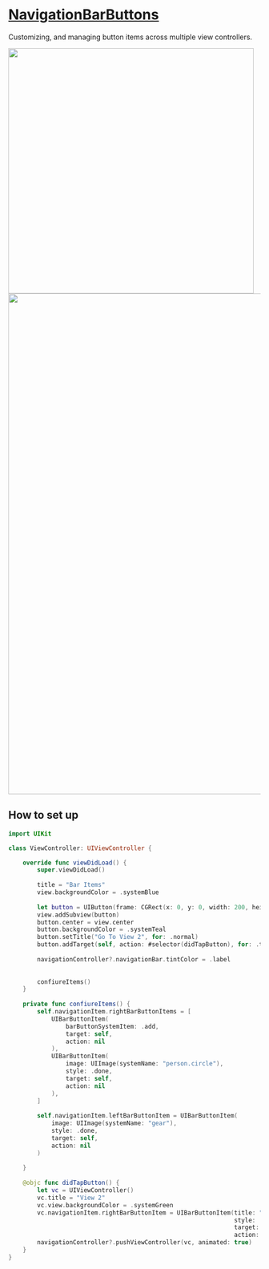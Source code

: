 # [NavigationBarButtons](https://www.youtube.com/watch?v=xDJ8eIYih1k)
Customizing, and managing button items across multiple view controllers.

<img width="490" src="https://github.com/YamamotoDesu/NavigationBarButtons/blob/main/NavigationBarItems/Gif/NavigationBarButtons.gif">

<img width="1000" src="https://user-images.githubusercontent.com/47273077/156865055-dc43566f-3414-4469-aaa3-68107c22794d.png">

## How to set up
```swift
import UIKit

class ViewController: UIViewController {

    override func viewDidLoad() {
        super.viewDidLoad()
        
        title = "Bar Items"
        view.backgroundColor = .systemBlue
        
        let button = UIButton(frame: CGRect(x: 0, y: 0, width: 200, height: 50))
        view.addSubview(button)
        button.center = view.center
        button.backgroundColor = .systemTeal
        button.setTitle("Go To View 2", for: .normal)
        button.addTarget(self, action: #selector(didTapButton), for: .touchUpInside)
        
        navigationController?.navigationBar.tintColor = .label
        
        
        confiureItems()
    }
    
    private func confiureItems() {
        self.navigationItem.rightBarButtonItems = [
            UIBarButtonItem(
                barButtonSystemItem: .add,
                target: self,
                action: nil
            ),
            UIBarButtonItem(
                image: UIImage(systemName: "person.circle"),
                style: .done,
                target: self,
                action: nil
            ),
        ]
        
        self.navigationItem.leftBarButtonItem = UIBarButtonItem(
            image: UIImage(systemName: "gear"),
            style: .done,
            target: self,
            action: nil
        )
        
    }
    
    @objc func didTapButton() {
        let vc = UIViewController()
        vc.title = "View 2"
        vc.view.backgroundColor = .systemGreen
        vc.navigationItem.rightBarButtonItem = UIBarButtonItem(title: "Sign Out",
                                                               style: .done,
                                                               target: self,
                                                               action: nil)
        navigationController?.pushViewController(vc, animated: true)
    }
}



```
